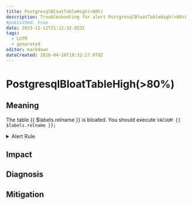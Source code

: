 ```yaml
---
title: PostgresqlBloatTableHigh(>80%)
description: Troubleshooting for alert PostgresqlBloatTableHigh(>80%)
#published: true
date: 2023-12-12T21:12:32.022Z
tags: 
  - LGTM
  - generated
editor: markdown
dateCreated: 2020-04-10T18:32:27.079Z
---
```


# PostgresqlBloatTableHigh(>80%)

## Meaning
[//]: # "Short paragraph that explains what the alert means"
The table {{ $labels.relname }} is bloated. You should execute `VACUUM {{ $labels.relname }};`

<details>
  <summary>Alert Rule</summary>

{{% rule "postgresql/postgres-exporter.yml" "PostgresqlBloatTableHigh(>80%)" %}}

<!-- Rule when generated

```yaml
alert: PostgresqlBloatTableHigh(>80%)
expr: pg_bloat_table_bloat_pct > 80 and on (relname) (pg_bloat_table_real_size > 200000000)
for: 1h
labels:
    severity: warning
annotations:
    summary: Postgresql bloat table high (> 80%) (instance {{ $labels.instance }})
    description: |-
        The table {{ $labels.relname }} is bloated. You should execute `VACUUM {{ $labels.relname }};`
          VALUE = {{ $value }}
          LABELS = {{ $labels }}
    runbook: https://github.com/srerun/prometheus-alerts/blob/main/content/runbooks/postgres-exporter/PostgresqlBloatTableHigh(>80%).md

```

-->

</details>


## Impact
[//]: # "What could / will happen if the alert is not addressed"



## Diagnosis
[//]: # "Steps to take to identify the cause of the problem"



## Mitigation
[//]: # "The steps necessary to resolve the alert"

